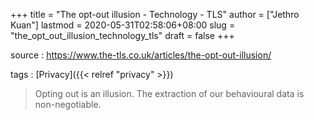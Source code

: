+++
title = "The opt-out illusion - Technology - TLS"
author = ["Jethro Kuan"]
lastmod = 2020-05-31T02:58:06+08:00
slug = "the_opt_out_illusion_technology_tls"
draft = false
+++

source
: <https://www.the-tls.co.uk/articles/the-opt-out-illusion/>

tags
: [Privacy]({{< relref "privacy" >}})

> Opting out is an illusion. The extraction of our behavioural data is non-negotiable.

